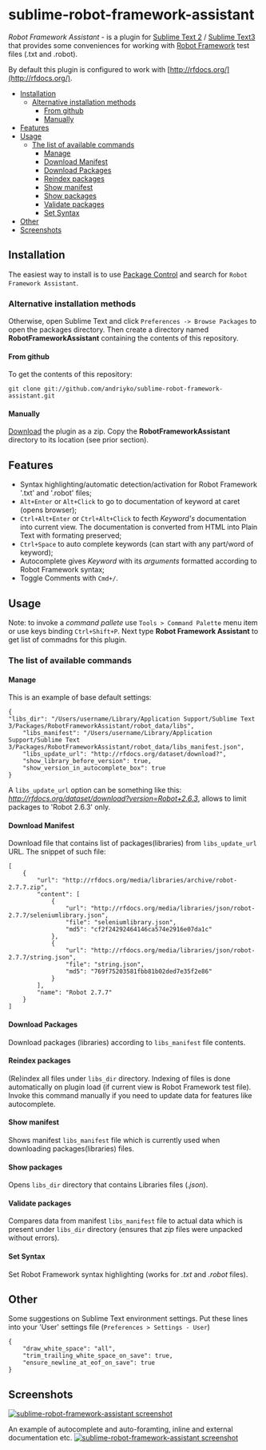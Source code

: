 sublime-robot-framework-assistant
=================================

*Robot Framework Assistant* - is a plugin for [Sublime Text 2](http://www.sublimetext.com/2) / [Sublime Text3](http://www.sublimetext.com/3) that provides some conveniences for working with [Robot Framework](http://robotframework.org/) test files (.txt and .robot).

By default this plugin is configured to work with [http://rfdocs.org/](http://rfdocs.org/).

- [Installation](#installation)
    - [Alternative installation methods](#alternative-installation-methods)
        - [From github](#from-github)
        - [Manually](#manually)
- [Features](#features)
- [Usage](#usage)
    - [The list of available commands](#the-list-of-available-commands)
        - [Manage](#manage)
        - [Download Manifest](#download-manifest)
        - [Download Packages](#download-packages)
        - [Reindex packages](#reindex-packages)
        - [Show manifest](#show-manifest)
        - [Show packages](#show-packages)
        - [Validate packages](#validate-packages)
        - [Set Syntax](#set-syntax)
- [Other](#other)
- [Screenshots](#screenshots)

Installation
------------

The easiest way to install is to use [Package Control](http://wbond.net/sublime_packages/package_control) and search for `Robot Framework Assistant`.

### Alternative installation methods

Otherwise, open Sublime Text and click `Preferences -> Browse Packages` to open the packages directory. Then create a directory named **RobotFrameworkAssistant** containing the contents of this repository.

#### From github

To get the contents of this repository:

    git clone git://github.com/andriyko/sublime-robot-framework-assistant.git

#### Manually

[Download](https://github.com/andriyko/sublime-robot-framework-assistant/archive/master.zip)
the plugin as a zip. Copy the **RobotFrameworkAssistant** directory to its location
(see prior section).

Features
--------

* Syntax highlighting/automatic detection/activation for Robot Framework '.txt' and '.robot' files;
* `Alt+Enter` or `Alt+Click` to go to documentation of keyword at caret (opens browser);
* `Ctrl+Alt+Enter` or `Ctrl+Alt+Click` to fecth *Keyword's* documentation into current view. The documentation is converted from HTML into Plain Text with formating preserved;
* `Ctrl+Space` to auto complete keywords (can start with any part/word of keyword);
* Autocomplete gives *Keyword* with its *arguments* formatted according to Robot Framework syntax;
* Toggle Comments with `Cmd+/`.

Usage
-----
Note: to invoke a *command pallete* use `Tools > Command Palette` menu item or use keys binding `Ctrl+Shift+P`. Next type **Robot Framework Assistant** to get list of commadns for this plugin.

### The list of available commands

#### Manage
This is an example of base default settings:

```
{
"libs_dir": "/Users/username/Library/Application Support/Sublime Text 3/Packages/RobotFrameworkAssistant/robot_data/libs",
	"libs_manifest": "/Users/username/Library/Application Support/Sublime Text 3/Packages/RobotFrameworkAssistant/robot_data/libs_manifest.json",
	"libs_update_url": "http://rfdocs.org/dataset/download?",
	"show_library_before_version": true,
	"show_version_in_autocomplete_box": true
}
```

A `libs_update_url` option can be something like this: *http://rfdocs.org/dataset/download?version=Robot+2.6.3*, allows to limit packages to 'Robot 2.6.3' only.

#### Download Manifest
Download file that contains list of packages(libraries) from `libs_update_url` URL.
The snippet of such file:

```
[
    {
        "url": "http://rfdocs.org/media/libraries/archive/robot-2.7.7.zip", 
        "content": [
            {
                "url": "http://rfdocs.org/media/libraries/json/robot-2.7.7/seleniumlibrary.json", 
                "file": "seleniumlibrary.json", 
                "md5": "cf2f24292464146ca574e2916e07da1c"
            }, 
            {
                "url": "http://rfdocs.org/media/libraries/json/robot-2.7.7/string.json", 
                "file": "string.json", 
                "md5": "769f75203581fbb81b02ded7e35f2e86"
            }
        ], 
        "name": "Robot 2.7.7"
    } 
]
```

#### Download Packages
Download packages (libraries) according to `libs_manifest` file contents.

#### Reindex packages
(Re)index all files under `libs_dir` directory. Indexing of files is done automatically on plugin load (if current view is Robot Framework test file). Invoke this command manually if you need to update data for features like autocomplete.

#### Show manifest
Shows manifest `libs_manifest` file which is currently used when downloading packages(libraries) files.

#### Show packages
Opens `libs_dir` directory that contains Libraries files (*.json*).

#### Validate packages
Compares data from manifest `libs_manifest` file to actual data which is present under `libs_dir` directory (ensures that *zip* files were unpacked without errors).

#### Set Syntax
Set Robot Framework syntax highlighting (works for *.txt* and *.robot* files).

Other
-----
Some suggestions on Sublime Text environment settings. Put these lines into your 'User' settings file (`Preferences > Settings - User`)

```
{
	"draw_white_space": "all",
	"trim_trailing_white_space_on_save": true,
	"ensure_newline_at_eof_on_save": true
}
```

Screenshots
-----------
<a href="http://imgur.com/g46Mq1P"><img src="http://i.imgur.com/g46Mq1Pl.png" title="sublime-robot-framework-assistant screenshot"/></a>

An example of autocomplete and auto-foramting, inline and external documentation etc.
<a href="http://imgur.com/UDs43N1"><img src="http://i.imgur.com/UDs43N1.gif" title="sublime-robot-framework-assistant screenshot"/></a>
